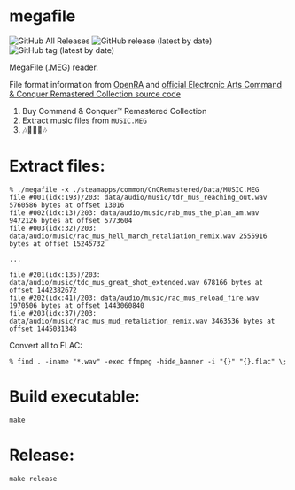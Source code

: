 # megafile

![GitHub All Releases](https://img.shields.io/github/downloads/raspi/megafile/total?style=for-the-badge)
![GitHub release (latest by date)](https://img.shields.io/github/v/release/raspi/megafile?style=for-the-badge)
![GitHub tag (latest by date)](https://img.shields.io/github/v/tag/raspi/megafile?style=for-the-badge)

MegaFile (.MEG) reader.

File format information from [OpenRA](https://github.com/OpenRA/OpenRA) and [official Electronic Arts Command & Conquer Remastered Collection source code](https://github.com/electronicarts/CnC_Remastered_Collection)


1. Buy Command & Conquer™ Remastered Collection
1. Extract music files from `MUSIC.MEG`
1. 🎶🤘😎🤘🎶

# Extract files:

```shell
% ./megafile -x ./steamapps/common/CnCRemastered/Data/MUSIC.MEG 
file #001(idx:193)/203: data/audio/music/tdr_mus_reaching_out.wav 5760586 bytes at offset 13016
file #002(idx:13)/203: data/audio/music/rab_mus_the_plan_am.wav 9472126 bytes at offset 5773604
file #003(idx:32)/203: data/audio/music/rac_mus_hell_march_retaliation_remix.wav 2555916 bytes at offset 15245732

...

file #201(idx:135)/203: data/audio/music/tdc_mus_great_shot_extended.wav 678166 bytes at offset 1442382672
file #202(idx:41)/203: data/audio/music/rac_mus_reload_fire.wav 1970506 bytes at offset 1443060840
file #203(idx:37)/203: data/audio/music/rac_mus_mud_retaliation_remix.wav 3463536 bytes at offset 1445031348
```

Convert all to FLAC:

    % find . -iname "*.wav" -exec ffmpeg -hide_banner -i "{}" "{}.flac" \;

# Build executable:

    make

# Release:

    make release

